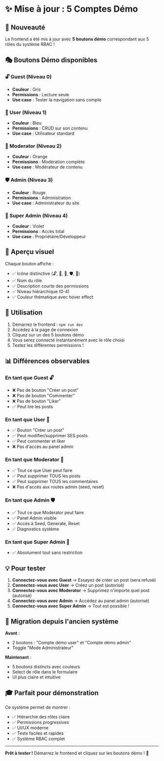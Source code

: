 # ✨ Mise à jour : 5 Comptes Démo

## 🎉 Nouveauté

Le frontend a été mis à jour avec **5 boutons démo** correspondant aux 5 rôles du système RBAC !

## 🎭 Boutons Démo disponibles

### 🔓 Guest (Niveau 0)
- **Couleur** : Gris
- **Permissions** : Lecture seule
- **Use case** : Tester la navigation sans compte

### 👤 User (Niveau 1)
- **Couleur** : Bleu
- **Permissions** : CRUD sur son contenu
- **Use case** : Utilisateur standard

### 👮 Moderator (Niveau 2)
- **Couleur** : Orange
- **Permissions** : Modération complète
- **Use case** : Modérateur de contenu

### 🛡️ Admin (Niveau 3)
- **Couleur** : Rouge
- **Permissions** : Administration
- **Use case** : Administrateur du site

### 👑 Super Admin (Niveau 4)
- **Couleur** : Violet
- **Permissions** : Accès total
- **Use case** : Propriétaire/Développeur

## 🎨 Aperçu visuel

Chaque bouton affiche :
- ✅ Icône distinctive (🔓, 👤, 👮, 🛡️, 👑)
- ✅ Nom du rôle
- ✅ Description courte des permissions
- ✅ Niveau hiérarchique (0-4)
- ✅ Couleur thématique avec hover effect

## 🚀 Utilisation

1. Démarrez le frontend : `npm run dev`
2. Accédez à la page de connexion
3. Cliquez sur un des 5 boutons démo
4. Vous serez connecté instantanément avec le rôle choisi
5. Testez les différentes permissions !

## 📊 Différences observables

### En tant que Guest 🔓
- ❌ Pas de bouton "Créer un post"
- ❌ Pas de bouton "Commenter"
- ❌ Pas de bouton "Liker"
- ✅ Peut lire les posts

### En tant que User 👤
- ✅ Bouton "Créer un post"
- ✅ Peut modifier/supprimer SES posts
- ✅ Peut commenter et liker
- ❌ Pas d'accès au panel admin

### En tant que Moderator 👮
- ✅ Tout ce que User peut faire
- ✅ Peut supprimer TOUS les posts
- ✅ Peut supprimer TOUS les commentaires
- ❌ Pas d'accès aux routes admin (seed, reset)

### En tant que Admin 🛡️
- ✅ Tout ce que Moderator peut faire
- ✅ Panel Admin visible
- ✅ Accès à Seed, Generate, Reset
- ✅ Diagnostics système

### En tant que Super Admin 👑
- ✅ Absolument tout sans restriction

## 💡 Pour tester

1. **Connectez-vous avec Guest** → Essayez de créer un post (sera refusé)
2. **Connectez-vous avec User** → Créez un post (autorisé)
3. **Connectez-vous avec Moderator** → Supprimez n'importe quel post (autorisé)
4. **Connectez-vous avec Admin** → Accédez au panel admin (autorisé)
5. **Connectez-vous avec Super Admin** → Tout est possible !

## 🔄 Migration depuis l'ancien système

**Avant** :
- 2 boutons : "Compte démo user" et "Compte démo admin"
- Toggle "Mode Administrateur"

**Maintenant** :
- 5 boutons distincts avec couleurs
- Select de rôle dans le formulaire
- UI plus claire et intuitive

## 🎓 Parfait pour démonstration

Ce système permet de montrer :
- ✅ Hiérarchie des rôles claire
- ✅ Permissions progressives
- ✅ UI/UX moderne
- ✅ Tests faciles et rapides
- ✅ Système RBAC complet

---

**Prêt à tester !** Démarrez le frontend et cliquez sur les boutons démo ! 🚀

